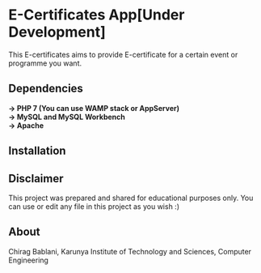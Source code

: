 # E-Certificates App[Under Development]

This E-certificates aims to provide E-certificate for a certain event or programme you want. 

## Dependencies
**-> PHP 7 (You can use WAMP stack or AppServer)<br>**
**-> MySQL and MySQL Workbench<br>**
**-> Apache<br>**

## Installation


## Disclaimer
This project was prepared and shared for educational purposes only. You can use or edit any file in this project as you wish :)

## About
Chirag Bablani, Karunya Institute of Technology and Sciences, Computer Engineering
